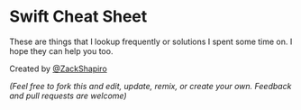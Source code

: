 # Swift Cheat Sheet

These are things that I lookup frequently or solutions I spent some time on. I hope they can help you too.

Created by [@ZackShapiro](http://twitter.com/zackshapiro)

_(Feel free to fork this and edit, update, remix, or create your own. Feedback and pull requests are welcome)_
